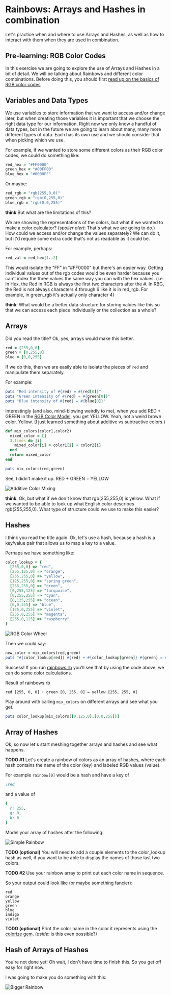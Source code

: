 # Rainbows: Arrays and Hashes in combination
Let's practice when and where to use Arrays and Hashes, as well as how to interact with them when they are used in combination.

## Pre-learning: RGB Color Codes
In this exercise we are going to explore the use of Arrays and Hashes in a bit of detail. We will be talking about Rainbows and different color combinations. Before doing this, you should first [read up on the basics of RGB color codes](https://en.wikipedia.org/wiki/RGB_color_model)

## Variables and Data Types
We use variables to store information that we want to access and/or change later, but when creating those variables it is important that we choose the right data type for our information. Right now we only know a handful of data types, but in the future we are going to learn about many, many more different types of data. Each has its own use and we should consider that when picking which we use.

For example, if we wanted to store some different colors as their RGB color codes, we could do something like:

```ruby
red_hex = "#FF0000"
green_hex = "#00FF00"
blue_hex = "#0000FF"
```

Or maybe:

```ruby
red_rgb = "rgb(255,0,0)"
green_rgb = "rgb(0,255,0)"
blue_rgb = "rgb(0,0,255)"
```

**think** But what are the limitations of this?

We are showing the representations of the colors, but what if we wanted to make a color calculator? (_spoiler alert_: That's what we are going to do.) How could we access and/or change the values separately? We can do it, but it'd require some extra code that's not as readable as it could be.

For example, perhaps:

```ruby
red_val = red_hex[1..2]
```

This would isolate the "FF" in "#FF0000" but there's an easier way. Getting individual values out of the rgb codes would be even harder because you can't index the three values the same way you can with the hex values. (i.e. In Hex, the Red in RGB is always the first two characters after the #. In RBG, the Red is not always characters 4 through 6 like it is in red_rgb. For example, in green_rgb it's actually only character 4)

**think**: What would be a better data structure for storing values like this so that we can access each piece individually or the collection as a whole?

## Arrays
Did you read the title? Ok, yes, arrays would make this better.

```ruby
red = [255,0,0]
green = [0,255,0]
blue = [0,0,255]
```

If we do this, then we are easily able to isolate the pieces of `red` and manipulate them separately.

For example:

```ruby
puts "Red intensity of #{red} = #{red[0]}"
puts "Green intensity of #{red} = #{green[0]}"
puts "Blue intensity of #{red} = #{blue[0]}"
```

Interestingly (and also, mind-blowing weirdly to me), when you add RED + GREEN in the [RGB Color Model](https://en.wikipedia.org/wiki/RGB_color_model#Additive_primary_colors), you get YELLOW. Yeah, not a weird brown color. Yellow. (I just learned something about additive vs subtractive colors.)

```ruby
def mix_colors(color1,color2)
  mixed_color = []
  3.times do |i|
    mixed_color[i] = color1[i] + color2[i]
  end
  return mixed_color
end

puts mix_colors(red,green)
```

See, I didn't make it up. RED + GREEN = YELLOW

![Additive Color Mixing](images/rgb-mixing.jpg)

**think**: Ok, but what if we don't know that rgb(255,255,0) is yellow. What if we wanted to be able to look up what English color describes rgb(255,255,0). What type of structure could we use to make this easier?

## Hashes

I think you read the title again. Ok, let's use a hash, because a hash is a key/value pair that allows us to map a key to a value.

Perhaps we have something like:

```ruby
color_lookup = {
  [255,0,0] => "red",
  [255,125,0] => "orange",
  [255,255,0] => "yellow",
  [125,255,0] => "spring green",
  [255,255,0] => "green",
  [0,255,125] => "turquoise",
  [0,255,255] => "cyan",
  [0,125,255] => "ocean",
  [0,0,255] => "blue",
  [125,0,255] => "violet",
  [255,0,255] => "magenta",
  [255,0,125] => "raspberry"
}
```

![RGB Color Wheel](images/rgb-color-wheel.jpg)

Then we could say:

```ruby
new_color = mix_colors(red,green)
puts "#{color_lookup[red]} #{red} + #{color_lookup[green]} #{green} = #{color_lookup[new_color]} #{new_color}"
```

Success! If you run [rainbows.rb](rainbows.rb) you'll see that by using the code above, we can do some color calculations.

Result of rainbows.rb
```
red [255, 0, 0] + green [0, 255, 0] = yellow [255, 255, 0]
```

Play around with calling `mix_colors` on different arrays and see what you get.

```ruby
puts color_lookup[mix_colors([0,125,0],[0,0,255])]
```

## Array of Hashes

Ok, so now let's start meshing together arrays and hashes and see what happens.

**TODO #1**
Let's create a rainbow of colors as an array of hashes, where each hash contains the name of the color (key) and labeled RGB values (value).

For example `rainbow[0]` would be a hash and have a key of

```ruby
:red
```
and a value of

```ruby
{
  r: 255,
  g: 0,
  b: 0
}
```

Model your array of hashes after the following:

![Simple Rainbow](images/rainbow-rgb.jpg)

**TODO (optional)**
You will need to add a couple elements to the color_lookup hash as well, if you want to be able to display the names of those last two colors.

**TODO #2**
Use your rainbow array to print out each color name in sequence.

So your output could look like (or maybe something fancier):

```
red
orange
yellow
green
blue
indigo
violet
```

**TODO (optional)**
Print the color name in the color it represents using the [colorize gem](https://github.com/fazibear/colorize). (_aside_: is this even possible?)


## Hash of Arrays of Hashes

You're not done yet! Oh wait, I don't have time to finish this. So you get off easy for right now.

I was going to make you do something with this:

![Bigger Rainbow](images/larger-rainbow-rgb.jpg)
